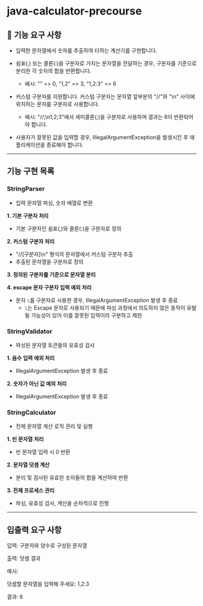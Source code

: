 # java-calculator-precourse

## 🚀 기능 요구 사항
- 입력한 문자열에서 숫자를 추출하여 더하는 계산기를 구현합니다.

- 쉼표(,) 또는 콜론(:)을 구분자로 가지는 문자열을 전달하는 경우, 구분자를 기준으로 분리한 각 숫자의 합을 반환합니다.

  - 예시: "" => 0, "1,2" => 3, "1,2:3" => 6
 
- 커스텀 구분자를 지원합니다. 커스텀 구분자는 문자열 앞부분의 "//"와 "\n" 사이에 위치하는 문자를 구분자로 사용합니다.

  - 예시: "//;\n1;2;3"에서 세미콜론(;)을 구분자로 사용하며 결과는 6이 반환되어야 합니다.
 
- 사용자가 잘못된 값을 입력할 경우, IllegalArgumentException을 발생시킨 후 애플리케이션을 종료해야 합니다.


***

## 기능 구현 목록
### StringParser

- 입력 문자열 파싱, 숫자 배열로 변환

**1. 기본 구분자 처리**
  - 기본 구분자인 쉼표(,)와 콜론(:)을 구분자로 정의

**2. 커스텀 구분자 처리**
  - "//[구분자]\n" 형식의 문자열에서 커스텀 구분자 추출
  - 추출된 문자열을 구분자로 정의

**3. 정의된 구분자를 기준으로 문자열 분리**

**4. escape 문자 구분자 입력 예외 처리**
  - 문자 `\`를 구분자로 사용한 경우, IllegalArgumentException 발생 후 종료
    - `\`는 Escape 문자로 사용되기 때문에 파싱 과정에서 의도하지 않은 동작이 유발될 가능성이 있어 이를 잘못된 입력이라 구분하고 제한


### StringValidator

- 파싱된 문자열 토큰들의 유효성 검사

**1. 음수 입력 예외 처리**
  -  IllegalArgumentException 발생 후 종료

**2. 숫자가 아닌 값 예외 처리**
  -  IllegalArgumentException 발생 후 종료


### StringCalculator

- 전체 문자열 계산 로직 관리 및 실행

**1. 빈 문자열 처리**
  - 빈 문자열 입력 시 0 반환

**2. 문자열 덧셈 계산**
  - 분리 및 검사된 유효한 숫자들의 합을 계산하여 반환

**3. 전체 프로세스 관리**
  - 파싱, 유효성 검사, 계산을 순차적으로 진행


***


## 입출력 요구 사항
입력: 구분자와 양수로 구성된 문자열

출력: 덧셈 결과

예시: 

덧셈할 문자열을 입력해 주세요: 1,2:3

결과: 6

